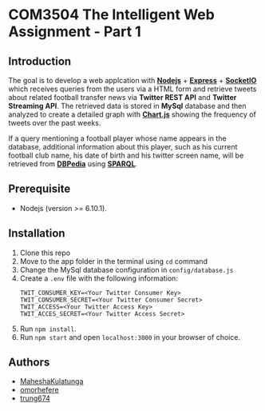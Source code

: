 # COM3504 The Intelligent Web Assignment - Part 1

## Introduction

The goal is to develop a web applcation with **[Nodejs](https://github.com/nodejs/node)** + **[Express](https://github.com/expressjs/express)** + **[SocketIO](https://github.com/socketio/socket.io)** which receives queries from the users via a HTML form and retrieve tweets about related football transfer news via **Twitter REST API** and **Twitter Streaming API**. The retrieved data is stored in **MySql** database and then analyzed to create a detailed graph with **[Chart.js](https://github.com/chartjs/Chart.js)** showing the frequency of tweets over the past weeks.

If a query mentioning a football player whose name appears in the database, additional information about this player, such as his current football club name, his date of birth and his twitter screen name, will be retrieved from **[DBPedia](http://wiki.dbpedia.org/)** using **[SPARQL](https://en.wikipedia.org/wiki/SPARQL)**.

## Prerequisite
- Nodejs (version >= 6.10.1).

## Installation
1. Clone this repo
2. Move to the app folder in the terminal using `cd` command
3. Change the MySql database configuration in `config/database.js`
4. Create a `.env` file with the following information:
    ```
    TWIT_CONSUMER_KEY=<Your Twitter Consumer Key>
    TWIT_CONSUMER_SECRET=<Your Twitter Consumer Secret>
    TWIT_ACCESS=<Your Twitter Access Key>
    TWIT_ACCES_SECRET=<Your Twitter Access Secret>
    ```
5. Run `npm install`.
6. Run `npm start` and open `localhost:3000` in your browser of choice.

## Authors
- [MaheshaKulatunga](https://github.com/MaheshaKulatunga)
- [omorhefere](https://github.com/omorhefere)
- [trung674](https://github.com/trung674)
